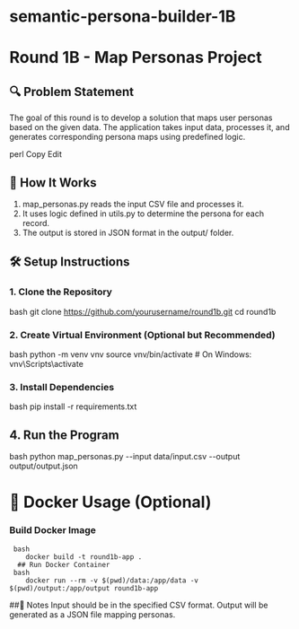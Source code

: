 # semantic-persona-builder-1B
# Round 1B - Map Personas Project

## 🔍 Problem Statement
The goal of this round is to develop a solution that maps user personas based on the given data. The application takes input data, processes it, and generates corresponding persona maps using predefined logic.

perl
Copy
Edit

## 🧠 How It Works

1. map_personas.py reads the input CSV file and processes it.
2. It uses logic defined in utils.py to determine the persona for each record.
3. The output is stored in JSON format in the output/ folder.

## 🛠 Setup Instructions

### 1. Clone the Repository
bash
git clone https://github.com/yourusername/round1b.git
cd round1b
### 2. Create Virtual Environment (Optional but Recommended)
bash
python -m venv vnv
source vnv/bin/activate  # On Windows: vnv\Scripts\activate
### 3. Install Dependencies
bash
pip install -r requirements.txt
## 4. Run the Program
bash
python map_personas.py --input data/input.csv --output output/output.json
# 🐳 Docker Usage (Optional)
   ### Build Docker Image
     bash
        docker build -t round1b-app .
      ## Run Docker Container
     bash
        docker run --rm -v $(pwd)/data:/app/data -v $(pwd)/output:/app/output round1b-app
##📝 Notes
 Input should be in the specified CSV format.
Output will be generated as a JSON file mapping personas.
